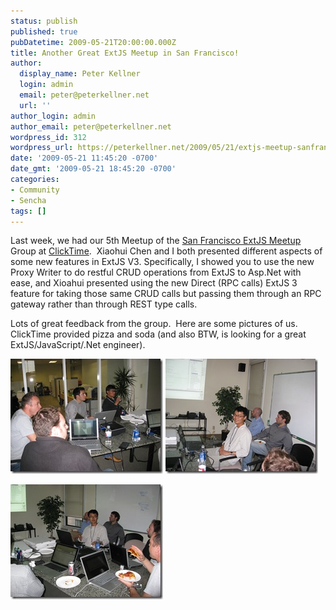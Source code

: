 ```yaml
---
status: publish
published: true
pubDatetime: 2009-05-21T20:00:00.000Z
title: Another Great ExtJS Meetup in San Francisco!
author:
  display_name: Peter Kellner
  login: admin
  email: peter@peterkellner.net
  url: ''
author_login: admin
author_email: peter@peterkellner.net
wordpress_id: 312
wordpress_url: https://peterkellner.net/2009/05/21/extjs-meetup-sanfrancisco-v3-direct-rest/
date: '2009-05-21 11:45:20 -0700'
date_gmt: '2009-05-21 18:45:20 -0700'
categories:
- Community
- Sencha
tags: []
---
```

<p> Last week, we had our 5th Meetup of the <a href="http://www.meetup.com/The-San-Francisco-ExtJS-Meetup-Group/">San Francisco ExtJS Meetup</a> Group at <a href="http://www.clicktime.com/">ClickTime</a>.&#160; Xiaohui Chen and I both presented different aspects of some new features in ExtJS V3. Specifically, I showed you to use the new Proxy Writer to do restful CRUD operations from ExtJS to Asp.Net with ease, and Xioahui presented using the new Direct (RPC calls) ExtJS 3 feature for taking those same CRUD calls but passing them through an RPC gateway rather than through REST type calls.</p>
<p>Lots of great feedback from the group.&#160; Here are some pictures of us.&#160; ClickTime provided pizza and soda (and also BTW, is looking for a great ExtJS/JavaScript/.Net engineer).</p>
<p> <!--more-->
<p><a href="/wp/wp-content/uploads/2009/05/ExtJSMeetup1.jpg"><img style="border-right-width: 0px; display: inline; border-top-width: 0px; border-bottom-width: 0px; border-left-width: 0px" title="ExtJSMeetup1" border="0" alt="ExtJSMeetup1" src="/wp/wp-content/uploads/2009/05/ExtJSMeetup1_thumb.jpg" width="244" height="184" /></a> <a href="/wp/wp-content/uploads/2009/05/XiaoHuiPresentingExtJSMeetup.jpg"><img style="border-right-width: 0px; display: inline; border-top-width: 0px; border-bottom-width: 0px; border-left-width: 0px" title="XiaoHuiPresentingExtJSMeetup" border="0" alt="XiaoHuiPresentingExtJSMeetup" src="/wp/wp-content/uploads/2009/05/XiaoHuiPresentingExtJSMeetup_thumb.jpg" width="244" height="184" /></a></p>
<p><a href="/wp/wp-content/uploads/2009/05/IMG_1359.jpg"><img style="border-right-width: 0px; display: inline; border-top-width: 0px; border-bottom-width: 0px; border-left-width: 0px" title="IMG_1359" border="0" alt="IMG_1359" src="/wp/wp-content/uploads/2009/05/IMG_1359_thumb.jpg" width="244" height="184" /></a></p>
